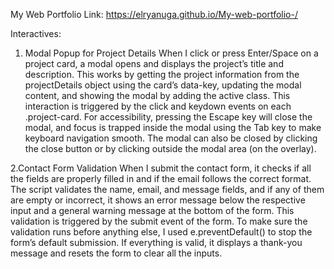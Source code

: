 My Web Portfolio Link: https://elryanuga.github.io/My-web-portfolio-/


Interactives:
1. Modal Popup for Project Details
When I click or press Enter/Space on a project card, a modal opens and displays the project’s title and description. This works by getting the project information from the projectDetails object using the card’s data-key, updating the modal content, and showing the modal by adding the active class. This interaction is triggered by the click and keydown events on each .project-card. For accessibility, pressing the Escape key will close the modal, and focus is trapped inside the modal using the Tab key to make keyboard navigation smooth. The modal can also be closed by clicking the close button or by clicking outside the modal area (on the overlay).

2.Contact Form Validation
When I submit the contact form, it checks if all the fields are properly filled in and if the email follows the correct format. The script validates the name, email, and message fields, and if any of them are empty or incorrect, it shows an error message below the respective input and a general warning message at the bottom of the form. This validation is triggered by the submit event of the form. To make sure the validation runs before anything else, I used e.preventDefault() to stop the form’s default submission. If everything is valid, it displays a thank-you message and resets the form to clear all the inputs.



